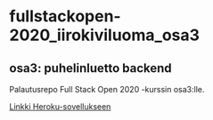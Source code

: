 # fullstackopen-2020_iirokiviluoma_osa3
## osa3: puhelinluetto backend
Palautusrepo Full Stack Open 2020 -kurssin osa3:lle.

[Linkki Heroku-sovellukseen](https://pure-gorge-57344.herokuapp.com/api/persons)
